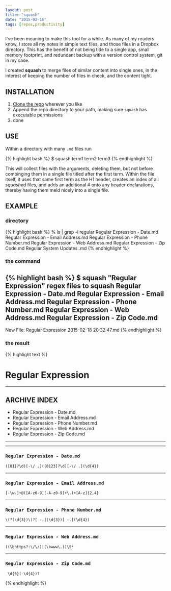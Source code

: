 ```yaml
---
layout: post
title: "squash"
date: "2015-02-16"
tags: [repos,productivity]
---
```


I've been meaning to make this tool for a while. As many of my readers know, I store all my notes in simple text files, and those files in a Dropbox directory. This has the benefit of not being tide to a single app, small memory footprint, and redundant backup with a version control system, git in my case.

I created __squash__ to merge files of similar content into single ones, in the interest of keeping the number of files in check, and the content tight.

## INSTALLATION

1. [Clone the repo](https://github.com/torsday/squash) wherever you like
1. Append the repo directory to your path, making sure `squash` has executable permissions
1. done

## USE

Within a directory with many `.md` files run

{% highlight bash %}
$ squash term1 term2 term3
{% endhighlight %}

This will collect files with the arguments, deleting them, but not before combinging them in a single file titled after the first term. Within the file itself, it uses that same first term as the H1 header, creates an index of all _squashed_ files, and adds an additional # onto any header declarations, thereby having them meld nicely into a single file.


## EXAMPLE

### directory

{% highlight bash %}
% ls | grep -i regular
Regular Expression - Date.md
Regular Expression - Email Address.md
Regular Expression - Phone Number.md
Regular Expression - Web Address.md
Regular Expression - Zip Code.md
Regular System Updates..md
{% endhighlight %}

### the command

{% highlight bash %}
$ squash "Regular Expression" regex
files to squash
  Regular Expression - Date.md
  Regular Expression - Email Address.md
  Regular Expression - Phone Number.md
  Regular Expression - Web Address.md
  Regular Expression - Zip Code.md
--------------------------------
New File: Regular Expression 2015-02-18 20:32:47.md
{% endhighlight %}

### the result

{% highlight text %}

# Regular Expression

---
## ARCHIVE INDEX
* Regular Expression - Date.md
* Regular Expression - Email Address.md
* Regular Expression - Phone Number.md
* Regular Expression - Web Address.md
* Regular Expression - Zip Code.md

---


---
### ```Regular Expression - Date.md```

```
([01]?\d)[-\/ .]([0123]?\d)[-\/ .](\d{4})
```

---
### ```Regular Expression - Email Address.md```

```
[-\w.]+@([A-z0-9][-A-z0-9]+\.)+[A-z]{2,4}
```

---
### ```Regular Expression - Phone Number.md```

```
\(?(\d{3})\)?[ -.](\d{3})[ -.](\d{4})
```

---
### ```Regular Expression - Web Address.md```

```
((\bhttps?:\/\/)|(\bwww\.))\S*
```

---
### ```Regular Expression - Zip Code.md```

```
 \d{5}(-\d{4})?
```
{% endhighlight %}
